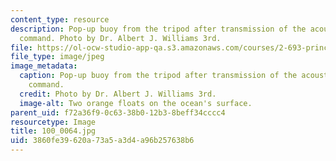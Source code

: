 ```yaml
---
content_type: resource
description: Pop-up buoy from the tripod after transmission of the acoustic release
  command. Photo by Dr. Albert J. Williams 3rd.
file: https://ol-ocw-studio-app-qa.s3.amazonaws.com/courses/2-693-principles-of-oceanographic-instrument-systems-sensors-and-measurements-13-998-spring-2004/3860fe39620a73a5a3d4a96b257638b6_100_0064.jpg
file_type: image/jpeg
image_metadata:
  caption: Pop-up buoy from the tripod after transmission of the acoustic release
    command.
  credit: Photo by Dr. Albert J. Williams 3rd.
  image-alt: Two orange floats on the ocean's surface.
parent_uid: f72a36f9-0c63-38b0-12b3-8beff34cccc4
resourcetype: Image
title: 100_0064.jpg
uid: 3860fe39-620a-73a5-a3d4-a96b257638b6
---
```

